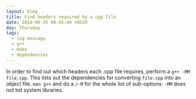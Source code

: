 ```yaml
---
layout: blog
title: Find headers required by a cpp file
date: 2014-06-26 00:45:40 +0530
day: Thursday
tags:
  - log message
  - g++
  - make
  - dependencies
---
```


In order to find out which headers each .cpp file requires, perform a `g++ -MM file.cpp`. This lists out the dependencies for converting `file.cpp` into an object file. `man g++` and do a `/-M` for the whole list of sub-options. `-MM` does not list system libraries.

